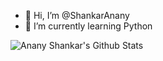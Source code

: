 - 👋 Hi, I’m @ShankarAnany
- 🌱 I’m currently learning Python

<img alt="Anany Shankar's Github Stats" src="https://github-readme-stats.vercel.app/api?username=ShankarAnany&show_icons=true&theme=dark&hide_border=true"/>

<!---
ShankarAnany/ShankarAnany is a ✨ special ✨ repository because its `README.md` (this file) appears on your GitHub profile.
You can click the Preview link to take a look at your changes.
--->
